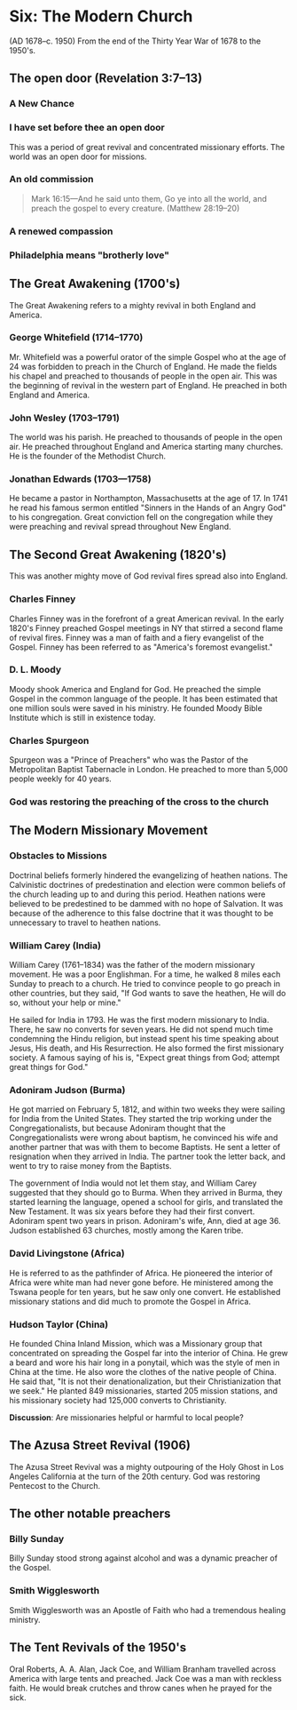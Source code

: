 # Six: The Modern Church

(AD 1678–c. 1950) From the end of the Thirty Year War of 1678 to the 1950's.

## The open door (Revelation 3:7&ndash;13)

### A New Chance

### I have set before thee an open door

This was a period of great revival and concentrated missionary efforts. The world was an open door for missions.

### An old commission

> Mark 16:15&mdash;And he said unto them, Go ye into all the world, and preach the gospel to every creature. (Matthew 28:19&ndash;20)

### A renewed compassion

### Philadelphia means "brotherly love"

## The Great Awakening (1700's)

The Great Awakening refers to a mighty revival in both England and America.

### George Whitefield (1714&ndash;1770)

Mr. Whitefield was a powerful orator of the simple Gospel who at the age of 24 was forbidden to preach in the Church of England. He made the fields his chapel and preached to thousands of people in the open air. This was the beginning of revival in the western part of England. He preached in both England and America.

### John Wesley (1703&ndash;1791)

The world was his parish. He preached to thousands of people in the open air. He preached throughout England and America starting many churches. He is the founder of the Methodist Church.

### Jonathan Edwards (1703&mdash;1758)

He became a pastor in Northampton, Massachusetts at the age of 17. In 1741 he read his famous sermon entitled "Sinners in the Hands of an Angry God" to his congregation. Great conviction fell on the congregation while they were preaching and revival spread throughout New England.

## The Second Great Awakening (1820's)

This was another mighty move of God revival fires spread also into England.

### Charles Finney

Charles Finney was in the forefront of a great American revival. In the early 1820's Finney preached Gospel meetings in NY that stirred a second flame of revival fires. Finney was a man of faith and a fiery evangelist of the Gospel. Finney has been referred to as "America's foremost evangelist."

### D. L. Moody

Moody shook America and England for God. He preached the simple Gospel in the common language of the people. It has been estimated that one million souls were saved in his ministry. He founded Moody Bible Institute which is still in existence today.

### Charles Spurgeon

Spurgeon was a "Prince of Preachers" who was the Pastor of the Metropolitan Baptist Tabernacle in London. He preached to more than 5,000 people weekly for 40 years.

### God was restoring the preaching of the cross to the church

## The Modern Missionary Movement

### Obstacles to Missions

Doctrinal beliefs formerly hindered the evangelizing of heathen nations. The Calvinistic doctrines of predestination and election were common beliefs of the church leading up to and during this period. Heathen nations were believed to be predestined to be dammed with no hope of Salvation. It was because of the adherence to this false doctrine that it was thought to be unnecessary to travel to heathen nations.

### William Carey (India)

William Carey (1761&ndash;1834) was the father of the modern missionary movement. He was a poor Englishman. For a time, he walked 8 miles each Sunday to preach to a church. He tried to convince people to go preach in other countries, but they said, "If God wants to save the heathen, He will do so, without your help or mine."

He sailed for India in 1793. He was the first modern missionary to India. There, he saw no converts for seven years. He did not spend much time condemning the Hindu religion, but instead spent his time speaking about Jesus, His death, and His Resurrection. He also formed the first missionary society. A famous saying of his is, "Expect great things from God; attempt great things for God."

### Adoniram Judson (Burma)

He got married on February 5, 1812, and within two weeks they were sailing for India from the United States. They started the trip working under the Congregationalists, but because Adoniram thought that the Congregationalists were wrong about baptism, he convinced his wife and another partner that was with them to become Baptists. He sent a letter of resignation when they arrived in India. The partner took the letter back, and went to try to raise money from the Baptists.

The government of India would not let them stay, and William Carey suggested that they should go to Burma. When they arrived in Burma, they started learning the language, opened a school for girls, and translated the New Testament. It was six years before they had their first convert. Adoniram spent two years in prison. Adoniram's wife, Ann, died at age 36. Judson established 63 churches, mostly among the Karen tribe.

### David Livingstone (Africa)

He is referred to as the pathfinder of Africa. He pioneered the interior of Africa were white man had never gone before. He ministered among the Tswana people for ten years, but he saw only one convert. He established missionary stations and did much to promote the Gospel in Africa.

### Hudson Taylor (China)

He founded China Inland Mission, which was a Missionary group that concentrated on spreading the Gospel far into the interior of China. He grew a beard and wore his hair long in a ponytail, which was the style of men in China at the time. He also wore the clothes of the native people of China. He said that, "It is not their denationalization, but their Christianization that we seek." He planted 849 missionaries, started 205 mission stations, and his missionary society had 125,000 converts to Christianity.

**Discussion**: Are missionaries helpful or harmful to local people?

## The Azusa Street Revival (1906)

The Azusa Street Revival was a mighty outpouring of the Holy Ghost in Los Angeles California at the turn of the 20th century. God was restoring Pentecost to the Church.

## The other notable preachers

### Billy Sunday

Billy Sunday stood strong against alcohol and was a dynamic preacher of the Gospel.

### Smith Wigglesworth

Smith Wigglesworth was an Apostle of Faith who had a tremendous healing ministry.

## The Tent Revivals of the 1950's

Oral Roberts, A. A. Alan, Jack Coe, and William Branham travelled across America with large tents and preached. Jack Coe was a man with reckless faith. He would break crutches and throw canes when he prayed for the sick.